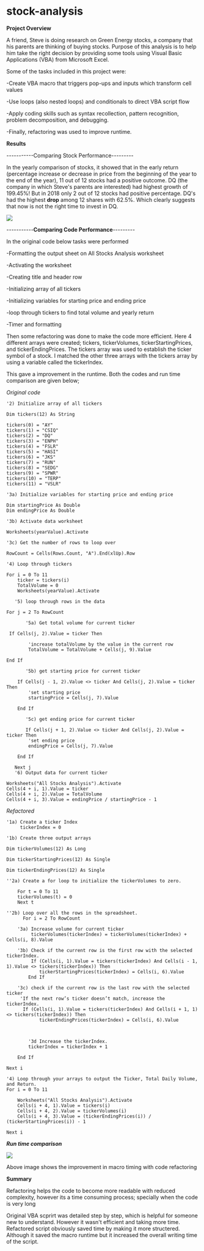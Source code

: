 # stock-analysis

**Project Overview**

A friend, Steve is doing research on Green Energy stocks, a company that his parents are thinking of buying stocks. Purpose of this analysis is to help him take the right decision by providing some tools using Visual Basic Applications (VBA) from Microsoft Excel.

Some of the tasks included in this project were:

-Create VBA macro that triggers pop-ups and inputs which transform cell values

-Use loops (also nested loops) and conditionals to direct VBA script flow

-Apply coding skills such as syntax recollection, pattern recognition, problem decomposition, and debugging.

-Finally, refactoring was used to improve runtime.

**Results**

-----------Comparing Stock Performance---------

In the yearly comparison of stocks, it showed that in the early return (percentage increase or decrease in price from the beginning of the year to the end of the year), 11 out of 12 stocks had a positive outcome. DQ (the company in which Steve's parents are interested) had highest growth of 199.45%! But in 2018 only 2 out of 12 stocks had positive percentage. DQ's had the highest **drop** among 12 shares with 62.5%.
Which clearly suggests that now is not the right time to invest in DQ.

![](https://github.com/aem-saidur-rahman/stock-analysis/blob/main/Resources/yearly%20comparison.png)



-----------**Comparing Code Performance**---------

In the original code below tasks were performed

-Formatting the output sheet on All Stocks
 Analysis worksheet

-Activating the worksheet

-Creating title and header row

-Initializing array of all tickers

-Initializing variables for starting price and ending price

-loop through tickers to find total volume and yearly return

 -Timer and formatting

 Then some refactoring was done to make the code more efficient. Here 4 different arrays were created; tickers, tickerVolumes, tickerStartingPrices, and tickerEndingPrices. The tickers array was used to establish the ticker symbol of a stock. I matched the other three arrays with the tickers array by using a variable called the tickerIndex.

 This gave a improvement in the runtime. Both the codes and run time comparison are given below;

 *Original code*
 
    '2) Initialize array of all tickers
    
    Dim tickers(12) As String

    tickers(0) = "AY"
    tickers(1) = "CSIQ"
    tickers(2) = "DQ"
    tickers(3) = "ENPH"
    tickers(4) = "FSLR"
    tickers(5) = "HASI"
    tickers(6) = "JKS"
    tickers(7) = "RUN"
    tickers(8) = "SEDG"
    tickers(9) = "SPWR"
    tickers(10) = "TERP"
    tickers(11) = "VSLR"

    '3a) Initialize variables for starting price and ending price

    Dim startingPrice As Double
    Dim endingPrice As Double

    '3b) Activate data worksheet
    
    Worksheets(yearValue).Activate

    '3c) Get the number of rows to loop over
    
    RowCount = Cells(Rows.Count, "A").End(xlUp).Row

    '4) Loop through tickers
    
    For i = 0 To 11
        ticker = tickers(i)
        TotalVolume = 0
        Worksheets(yearValue).Activate
    
       '5) loop through rows in the data
       
    For j = 2 To RowCount
    
           '5a) Get total volume for current ticker

     If Cells(j, 2).Value = ticker Then

            'increase totalVolume by the value in the current row
            TotalVolume = TotalVolume + Cells(j, 9).Value
    
    End If
    
           '5b) get starting price for current ticker

        If Cells(j - 1, 2).Value <> ticker And Cells(j, 2).Value = ticker Then
            'set starting price
            startingPrice = Cells(j, 7).Value

        End If

           '5c) get ending price for current ticker
           
           If Cells(j + 1, 2).Value <> ticker And Cells(j, 2).Value = ticker Then
            'set ending price
            endingPrice = Cells(j, 7).Value

        End If

       Next j
       '6) Output data for current ticker

    Worksheets("All Stocks Analysis").Activate
    Cells(4 + i, 1).Value = ticker
    Cells(4 + i, 2).Value = TotalVolume
    Cells(4 + i, 3).Value = endingPrice / startingPrice - 1

   *Refactored*

    '1a) Create a ticker Index
         tickerIndex = 0

    '1b) Create three output arrays
    
    Dim tickerVolumes(12) As Long

    Dim tickerStartingPrices(12) As Single

    Dim tickerEndingPrices(12) As Single
    
    ''2a) Create a for loop to initialize the tickerVolumes to zero.
        
        For t = 0 To 11
        tickerVolumes(t) = 0
        Next t
        
    ''2b) Loop over all the rows in the spreadsheet.
          For i = 2 To RowCount
    
        '3a) Increase volume for current ticker
             tickerVolumes(tickerIndex) = tickerVolumes(tickerIndex) + Cells(i, 8).Value
        
        '3b) Check if the current row is the first row with the selected tickerIndex.
             If (Cells(i, 1).Value = tickers(tickerIndex) And Cells(i - 1, 1).Value <> tickers(tickerIndex)) Then
                tickerStartingPrices(tickerIndex) = Cells(i, 6).Value
            End If
        
        '3c) check if the current row is the last row with the selected ticker
         'If the next row’s ticker doesn’t match, increase the tickerIndex.
          If (Cells(i, 1).Value = tickers(tickerIndex) And Cells(i + 1, 1) <> tickers(tickerIndex)) Then
                tickerEndingPrices(tickerIndex) = Cells(i, 6).Value
            
            

            '3d Increase the tickerIndex.
            tickerIndex = tickerIndex + 1
            
        End If
    
    Next i
    
    '4) Loop through your arrays to output the Ticker, Total Daily Volume, and Return.
    For i = 0 To 11
        
        Worksheets("All Stocks Analysis").Activate
        Cells(i + 4, 1).Value = tickers(i)
        Cells(i + 4, 2).Value = tickerVolumes(i)
        Cells(i + 4, 3).Value = (tickerEndingPrices(i)) / (tickerStartingPrices(i)) - 1
        
    Next i
    

***Run time comparison***

![](https://github.com/aem-saidur-rahman/stock-analysis/blob/main/Resources/timing.png)

Above image shows the improvement in macro timing with code refactoring




**Summary**

Refactoring helps the code to become more readable with reduced complexity, however its a time consuming process; specially when the code is very long

Original VBA scprirt was detailed step by step, which is helpful for someone new to understand. However it wasn't efficient and taking more time. Refactored script obviously saved time by making it more structered. Although it saved the macro runtime but it increased the overall writing time of the script.
